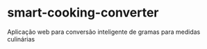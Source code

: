 # smart-cooking-converter
Aplicação web para conversão inteligente de gramas para medidas culinárias
